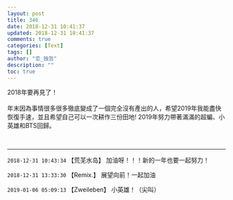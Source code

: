 ```yaml
---
layout: post
title: 346
date: 2018-12-31 10:41:37
updated: 2018-12-31 10:41:37
comments: true
categories: [Text]
tags: []
author: "恋_独哲"
description: ""
toc: true
---
```


<p dir="ltr"  >2018年要再見了！<br /><br />年末因為事情很多很多徹底變成了一個完全沒有產出的人，希望2019年我能盡快恢復手速，並且希望自己可以一次耕作三份田地! 2019年努力帶著滿滿的超蝙、小英雄和BTS回歸。</p> 
<br />

---

`2018-12-31 10:43:34` 【荒芜水岛】 加油呀！！！新的一年也要一起努力！

`2018-12-31 13:33:30` 【Remix.】 展望向前！一起加油

`2019-01-06 05:09:13` 【Zweileben】 小英雄！（尖叫）
